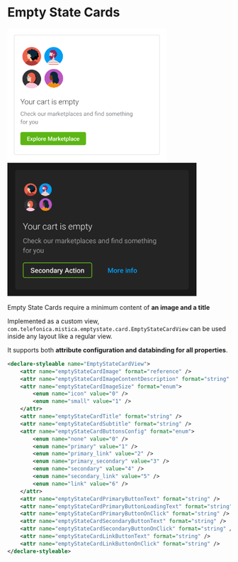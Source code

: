 # Empty State Cards

<p align="left">
    <img height=300 src="../../../../../../../../../doc/images/empty_states/cards/empty_state_card_1.png" />
    <img height=300 src="../../../../../../../../../doc/images/empty_states/cards/empty_state_card_2.png" />
</p>

Empty State Cards require a minimum content of **an image and a title**

Implemented as a custom view,
`com.telefonica.mistica.emptystate.card.EmptyStateCardView` can be used
inside any layout like a regular view.

It supports both **attribute
configuration and databinding for all properties**.

```xml
<declare-styleable name="EmptyStateCardView">
    <attr name="emptyStateCardImage" format="reference" />
    <attr name="emptyStateCardImageContentDescription" format="string" />
    <attr name="emptyStateCardImageSize" format="enum">
        <enum name="icon" value="0" />
        <enum name="small" value="1" />
    </attr>
    <attr name="emptyStateCardTitle" format="string" />
    <attr name="emptyStateCardSubtitle" format="string" />
    <attr name="emptyStateCardButtonsConfig" format="enum">
        <enum name="none" value="0" />
        <enum name="primary" value="1" />
        <enum name="primary_link" value="2" />
        <enum name="primary_secondary" value="3" />
        <enum name="secondary" value="4" />
        <enum name="secondary_link" value="5" />
        <enum name="link" value="6" />
    </attr>
    <attr name="emptyStateCardPrimaryButtonText" format="string" />
	<attr name="emptyStateCardPrimaryButtonLoadingText" format="string" />
    <attr name="emptyStateCardPrimaryButtonOnClick" format="string" />
    <attr name="emptyStateCardSecondaryButtonText" format="string" />
    <attr name="emptyStateCardSecondaryButtonOnClick" format="string" />
    <attr name="emptyStateCardLinkButtonText" format="string" />
    <attr name="emptyStateCardLinkButtonOnClick" format="string" />
</declare-styleable>
```
